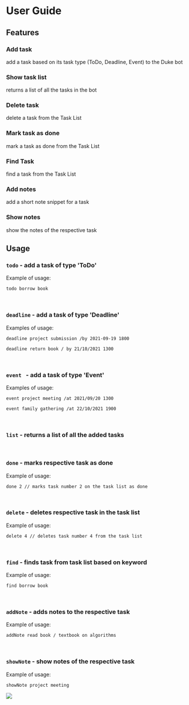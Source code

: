 # User Guide

## Features 

### Add task

add a task based on its task type (ToDo, Deadline, Event) to the Duke bot

### Show task list

returns a list of all the tasks in the bot


### Delete task

delete a task from the Task List

### Mark task as done

mark a task as done from the Task List

### Find Task

find a task from the Task List

### Add notes

add a short note snippet for a task 

### Show notes

show the notes of the respective task

## Usage

### `todo` - add a task of type 'ToDo'

Example of usage: 

`todo borrow book`

<br />

### `deadline` - add a task of type 'Deadline'

Examples of usage:

`deadline project submission /by 2021-09-19 1800`

`deadline return book / by 21/10/2021 1300`

<br />

### `event ` - add a task of type 'Event'

Examples of usage:

`event project meeting /at 2021/09/20 1300`

`event family gathering /at 22/10/2021 1900`

<br />

### `list` - returns a list of all the added tasks
<br />

### `done` - marks respective task as done

Example of usage:

`done 2 // marks task number 2 on the task list as done`

<br />

### `delete` - deletes respective task in the task list

Example of usage:

`delete 4 // deletes task number 4 from the task list`

<br />

### `find` - finds task from task list based on keyword

Example of usage:

`find borrow book`

<br />

### `addNote` - adds notes to the respective task 

Example of usage:

`addNote read book / textbook on algorithms`

<br />

### `showNote` - show notes of the respective task

Example of usage:

`showNote project meeting`

<img src="/images/Ui.png">
